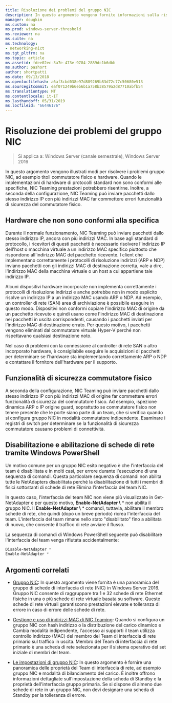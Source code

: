 ```yaml
---
title: Risoluzione dei problemi del gruppo NIC
description: In questo argomento vengono fornite informazioni sulla risoluzione dei problemi NIC di Windows Server 2016.
manager: dougkim
ms.custom: na
ms.prod: windows-server-threshold
ms.reviewer: na
ms.suite: na
ms.technology:
- networking-nict
ms.tgt_pltfrm: na
ms.topic: article
ms.assetid: fdee02ec-3a7e-473e-9784-2889dc1b6dbb
ms.author: pashort
author: shortpatti
ms.date: 09/13/2018
ms.openlocfilehash: a6af3cbd038e97d889269b83d72c77c50680e513
ms.sourcegitcommit: eaf071249b6eb6b1a758b38579a2d87710abfb54
ms.translationtype: MT
ms.contentlocale: it-IT
ms.lasthandoff: 05/31/2019
ms.locfileid: "66446176"
---
```

# <a name="troubleshooting-nic-teaming"></a>Risoluzione dei problemi del gruppo NIC

>Si applica a: Windows Server (canale semestrale), Windows Server 2016

In questo argomento vengono illustrati modi per risolvere i problemi gruppo NIC, ad esempio titoli commutatore fisico e hardware.  Quando le implementazioni di hardware di protocolli standard non sono conformi alle specifiche, NIC Teaming prestazioni potrebbero risentirne. Inoltre, a seconda della configurazione, NIC Teaming può inviare pacchetti dallo stesso indirizzo IP con più indirizzi MAC far commettere errori funzionalità di sicurezza del commutatore fisico.

  
## <a name="hardware-that-doesnt-conform-to-specification"></a>Hardware che non sono conformi alla specifica  
  
Durante il normale funzionamento, NIC Teaming può inviare pacchetti dallo stesso indirizzo IP, ancora con più indirizzi MAC. In base agli standard di protocollo, i ricevitori di questi pacchetti è necessario risolvere l'indirizzo IP dell'host o macchina virtuale a un indirizzo MAC specifico piuttosto che rispondono all'indirizzo MAC del pacchetto ricevente.  I client che implementano correttamente i protocolli di risoluzione indirizzi (ARP e NDP) inviano pacchetti con gli indirizzi MAC di destinazione corretta, vale a dire, l'indirizzo MAC della macchina virtuale o un host a cui appartiene tale indirizzo IP. 
  
Alcuni dispositivi hardware incorporate non implementa correttamente i protocolli di risoluzione indirizzi e anche potrebbe non in modo esplicito risolve un indirizzo IP a un indirizzo MAC usando ARP o NDP.  Ad esempio, un controller di rete (SAN) area di archiviazione è possibile eseguire in questo modo. Dispositivi non conformi copiare l'indirizzo MAC di origine da un pacchetto ricevuto e quindi usano come l'indirizzo MAC di destinazione nei pacchetti in uscita corrispondenti, causando i pacchetti inviati per l'indirizzo MAC di destinazione errato. Per questo motivo, i pacchetti vengono eliminati dal commutatore virtuale Hyper-V perché non rispettavano qualsiasi destinazione noto.  
  
Nel caso di problemi con la connessione al controller di rete SAN o altro incorporato hardware, è consigliabile eseguire le acquisizioni di pacchetti per determinare se l'hardware sta implementando correttamente ARP o NDP e contattare il fornitore dell'hardware per il supporto.  

  
## <a name="physical-switch-security-features"></a>Funzionalità di sicurezza commutatore fisico  
A seconda della configurazione, NIC Teaming può inviare pacchetti dallo stesso indirizzo IP con più indirizzi MAC di origine far commettere errori funzionalità di sicurezza del commutatore fisico. Ad esempio, ispezione dinamica ARP o IP origine guard, soprattutto se commutatore fisico non tenere presente che le porte siano parte di un team, che si verifica quando si configura gruppo NIC in modalità commutatore indipendente. Esaminare i registri di switch per determinare se la funzionalità di sicurezza commutatore causano problemi di connettività. 
  
## <a name="disabling-and-enabling-network-adapters-by-using-windows-powershell"></a>Disabilitazione e abilitazione di schede di rete tramite Windows PowerShell  

Un motivo comune per un gruppo NIC esito negativo è che l'interfaccia del team è disabilitata e in molti casi, per errore durante l'esecuzione di una sequenza di comandi.  Questa particolare sequenza di comandi non abilita tutte le NetAdapters disabilitata perché la disabilitazione di tutti i membri di fisici sottostanti di schede di rete Elimina l'interfaccia del team NIC. 

In questo caso, l'interfaccia del team NIC non viene più visualizzato in Get-NetAdapter e per questo motivo, **Enable-NetAdapter \\** * non abilita il gruppo NIC. Il **Enable-NetAdapter \\** * comandi, tuttavia, abilitare il membro schede di rete, che quindi (dopo un breve periodo) ricrea l'interfaccia del team. L'interfaccia del team rimane nello stato "disabilitato" fino a abilitata di nuovo, che consente il traffico di rete avviare il flusso. 

La sequenza di comandi di Windows PowerShell seguente può disabilitare l'interfaccia del team venga rifiutata accidentalmente:  
  
```PowerShell 
Disable-NetAdapter *  
Enable-NetAdapter *  
```  
  

  
## <a name="related-topics"></a>Argomenti correlati  
- [Gruppo NIC](NIC-Teaming.md): In questo argomento viene fornita è una panoramica del gruppo di schede di interfaccia di rete (NIC) in Windows Server 2016. Gruppo NIC consente di raggruppare tra 1 e 32 schede di rete Ethernet fisiche in una o più schede di rete virtuale basata su software. Queste schede di rete virtuali garantiscono prestazioni elevate e tolleranza di errore in caso di errore delle schede di rete.   

- [Gestione e uso di indirizzi MAC di NIC Teaming](NIC-Teaming-MAC-Address-Use-and-Management.md): Quando si configura un gruppo NIC con hash indirizzo o la distribuzione del carico dinamico e Cambia modalità indipendente, l'accesso ai supporti il team utilizza controllo indirizzo (MAC) del membro del Team di interfaccia di rete primario sul traffico in uscita. Membro del Team di interfaccia di rete primario è una scheda di rete selezionata per il sistema operativo del set iniziale di membri del team.

- [Le impostazioni di gruppo NIC](nic-teaming-settings.md): In questo argomento è fornire una panoramica delle proprietà del Team di interfaccia di rete, ad esempio gruppo NIC e modalità di bilanciamento del carico. È inoltre offrono informazioni dettagliate sull'impostazione della scheda di Standby e la proprietà dell'interfaccia gruppo primaria. Se si dispone di almeno due schede di rete in un gruppo NIC, non devi designare una scheda di Standby per la tolleranza di errore.
  


